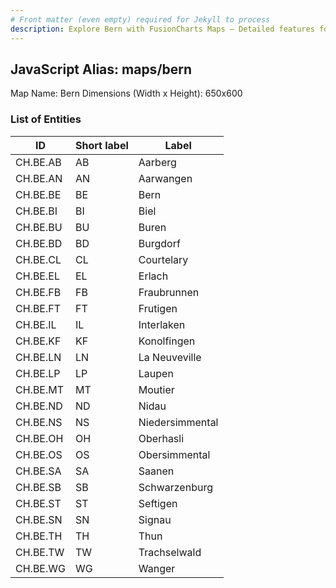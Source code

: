 ```yaml
---
# Front matter (even empty) required for Jekyll to process
description: Explore Bern with FusionCharts Maps – Detailed features for seamless integration. Try now & enhance your data visualization today! 
---
```


## JavaScript Alias: maps/bern

Map Name: Bern
Dimensions (Width x Height): 650x600





### List of Entities

ID | Short label | Label
---|---|---|
CH.BE.AB|AB|Aarberg
CH.BE.AN|AN|Aarwangen
CH.BE.BE|BE|Bern
CH.BE.BI|BI|Biel
CH.BE.BU|BU|Buren
CH.BE.BD|BD|Burgdorf
CH.BE.CL|CL|Courtelary
CH.BE.EL|EL|Erlach
CH.BE.FB|FB|Fraubrunnen
CH.BE.FT|FT|Frutigen
CH.BE.IL|IL|Interlaken
CH.BE.KF|KF|Konolfingen
CH.BE.LN|LN|La Neuveville
CH.BE.LP|LP|Laupen
CH.BE.MT|MT|Moutier
CH.BE.ND|ND|Nidau
CH.BE.NS|NS|Niedersimmental
CH.BE.OH|OH|Oberhasli
CH.BE.OS|OS|Obersimmental
CH.BE.SA|SA|Saanen
CH.BE.SB|SB|Schwarzenburg
CH.BE.ST|ST|Seftigen
CH.BE.SN|SN|Signau
CH.BE.TH|TH|Thun
CH.BE.TW|TW|Trachselwald
CH.BE.WG|WG|Wanger

